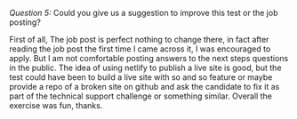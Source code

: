 *Question 5:* Could you give us a suggestion to improve this test or the job posting?

First of all, The job post is perfect nothing to change there, in fact after reading the
job post the first time I came across it, I was encouraged to apply. But I am not comfortable
posting answers to the next steps questions in the public. The idea of using netlify to publish
a live site is good, but the test could have been to build a live site with so and so feature or
maybe provide a repo of a broken site on github and ask the candidate to fix it as part of the technical
support challenge or something similar. Overall the exercise was fun, thanks.
